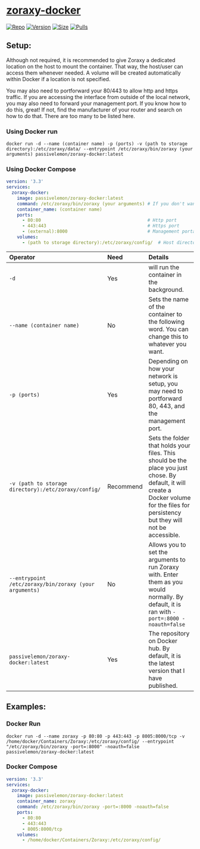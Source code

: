 # [zoraxy-docker](https://github.com/tobychui/zoraxy/) </br>

[![Repo](https://img.shields.io/badge/Docker-Repo-007EC6?labelColor-555555&color-007EC6&logo=docker&logoColor=fff&style=flat-square)](https://hub.docker.com/r/passivelemon/zoraxy-docker)
[![Version](https://img.shields.io/docker/v/passivelemon/zoraxy-docker/latest?labelColor-555555&color-007EC6&style=flat-square)](https://hub.docker.com/r/passivelemon/zoraxy-docker)
[![Size](https://img.shields.io/docker/image-size/passivelemon/zoraxy-docker/latest?sort=semver&labelColor-555555&color-007EC6&style=flat-square)](https://hub.docker.com/r/passivelemon/zoraxy-docker)
[![Pulls](https://img.shields.io/docker/pulls/passivelemon/zoraxy-docker?labelColor-555555&color-007EC6&style=flat-square)](https://hub.docker.com/r/passivelemon/zoraxy-docker)

## Setup: </br>
Although not required, it is recommended to give Zoraxy a dedicated location on the host to mount the container. That way, the host/user can access them whenever needed. A volume will be created automatically within Docker if a location is not specified. </br>

You may also need to portforward your 80/443 to allow http and https traffic. If you are accessing the interface from outside of the local network, you may also need to forward your management port. If you know how to do this, great! If not, find the manufacturer of your router and search on how to do that. There are too many to be listed here. </br>

### Using Docker run </br>
```
docker run -d --name (container name) -p (ports) -v (path to storage directory):/etc/zoraxy/data/ --entrypoint /etc/zoraxy/bin/zoraxy (your arguments) passivelemon/zoraxy-docker:latest
```

### Using Docker Compose </br>
```yml
version: '3.3'
services:
  zoraxy-docker:
    image: passivelemon/zoraxy-docker:latest
    command: /etc/zoraxy/bin/zoraxy (your arguments) # If you don't want to specifiy any extra args you can remove this line entirely
    container_name: (container name)
    ports:
      - 80:80                                        # Http port
      - 443:443                                      # Https port
      - (external):8000                              # Management portal port
    volumes:
      - (path to storage directory):/etc/zoraxy/config/  # Host directory for Zoraxy file storage
```

| Operator | Need | Details |
|:-|:-|:-|
| `-d` | Yes | will run the container in the background. |
| `--name (container name)` | No | Sets the name of the container to the following word. You can change this to whatever you want. |
| `-p (ports)` | Yes | Depending on how your network is setup, you may need to portforward 80, 443, and the management port. |
| `-v (path to storage directory):/etc/zoraxy/config/` | Recommend | Sets the folder that holds your files. This should be the place you just chose. By default, it will create a Docker volume for the files for persistency but they will not be accessible. |
| `--entrypoint /etc/zoraxy/bin/zoraxy (your arguments)` | No | Allows you to set the arguments to run Zoraxy with. Enter them as you would normally. By default, it is ran with `-port=:8000 -noauth=false` |
| `passivelemon/zoraxy-docker:latest` | Yes | The repository on Docker hub. By default, it is the latest version that I have published. |

## Examples: </br>
### Docker Run </br>
```
docker run -d --name zoraxy -p 80:80 -p 443:443 -p 8005:8000/tcp -v /home/docker/Containers/Zoraxy:/etc/zoraxy/config/ --entrypoint "/etc/zoraxy/bin/zoraxy -port=:8000" -noauth=false passivelemon/zoraxy-docker:latest
```

### Docker Compose </br>
```yml
version: '3.3'
services:
  zoraxy-docker:
    image: passivelemon/zoraxy-docker:latest
    container_name: zoraxy
    command: /etc/zoraxy/bin/zoraxy -port=:8000 -noauth=false
    ports:
      - 80:80
      - 443:443
      - 8005:8000/tcp
    volumes:
      - /home/docker/Containers/Zoraxy:/etc/zoraxy/config/
```
